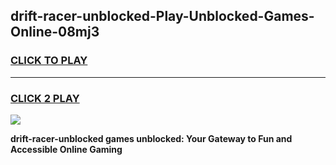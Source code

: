 
## drift-racer-unblocked-Play-Unblocked-Games-Online-08mj3
<h3>
<a href="https://premium76.site?title=drift-racer-unblocked&ref=25A">CLICK TO PLAY</a></h3>
<hr>

<h3>
<a href="https://premium76.site?title=drift-racer-unblocked&ref=25A">CLICK 2 PLAY</a>
  
</h3>

<a href="https://premium76.site?title=drift-racer-unblocked&ref=25A"><img src="https://clearcache.store/games.png"></a>


**drift-racer-unblocked games unblocked: Your Gateway to Fun and Accessible Online Gaming**
